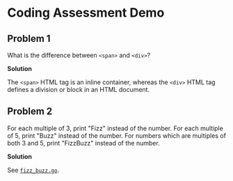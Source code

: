 # Coding Assessment Demo

## Problem 1

What is the difference between `<span>` and `<div>`?

**Solution**

The `<span>` HTML tag is an inline container, whereas the `<div>` HTML tag defines a division or block in an HTML document.

## Problem 2

For each multiple of 3, print "Fizz" instead of the number. For each multiple of 5, print "Buzz" instead of the number. For numbers which are multiples of both 3 and 5, print "FizzBuzz" instead of the number.

**Solution**

See [`fizz_buzz.go`](pkg/fizz_buzz.go).
